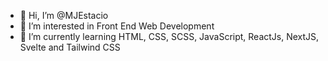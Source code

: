 - 👋 Hi, I’m @MJEstacio
- 👀 I’m interested in Front End Web Development
- 🌱 I’m currently learning HTML, CSS, SCSS, JavaScript, ReactJs, NextJS, Svelte and Tailwind CSS


<!---
MJEstacio/MJEstacio is a ✨ special ✨ repository because its `README.md` (this file) appears on your GitHub profile.
You can click the Preview link to take a look at your changes.
--->
